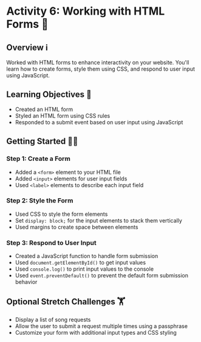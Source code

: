 # Activity 6: Working with HTML Forms 📝

## Overview ℹ️
Worked with HTML forms to enhance interactivity on your website. You'll learn how to create forms, style them using CSS, and respond to user input using JavaScript.

## Learning Objectives 🧠
- Created an HTML form
- Styled an HTML form using CSS rules
- Responded to a submit event based on user input using JavaScript

## Getting Started 🧑‍🏫
### Step 1: Create a Form
- Added a `<form>` element to your HTML file
- Added `<input>` elements for user input fields
- Used `<label>` elements to describe each input field

### Step 2: Style the Form
- Used CSS to style the form elements
- Set `display: block;` for the input elements to stack them vertically
- Used margins to create space between elements

### Step 3: Respond to User Input
- Created a JavaScript function to handle form submission
- Used `document.getElementById()` to get input values
- Used `console.log()` to print input values to the console
- Used `event.preventDefault()` to prevent the default form submission behavior

## Optional Stretch Challenges 🏋️
- Display a list of song requests
- Allow the user to submit a request multiple times using a passphrase
- Customize your form with additional input types and CSS styling

